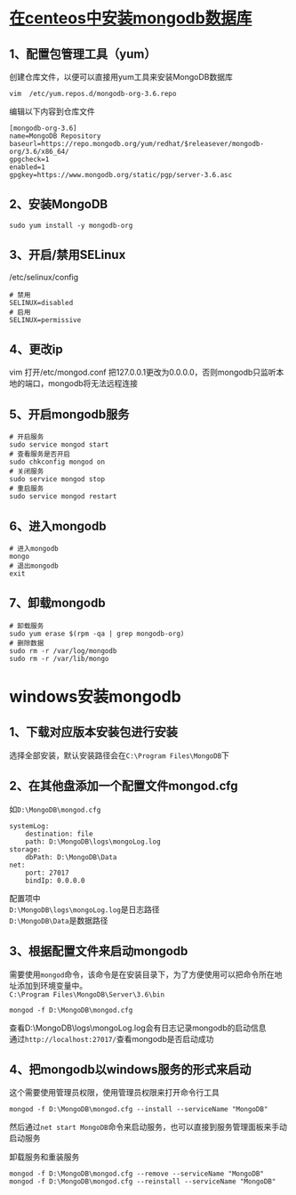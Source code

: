 # [在centeos中安装mongodb数据库](https://docs.mongodb.com/master/tutorial/install-mongodb-on-red-hat/)
## 1、配置包管理工具（yum）
创建仓库文件，以便可以直接用yum工具来安装MongoDB数据库
```vim shell
vim  /etc/yum.repos.d/mongodb-org-3.6.repo
```
编辑以下内容到仓库文件
```vim shell
[mongodb-org-3.6]
name=MongoDB Repository
baseurl=https://repo.mongodb.org/yum/redhat/$releasever/mongodb-org/3.6/x86_64/
gpgcheck=1
enabled=1
gpgkey=https://www.mongodb.org/static/pgp/server-3.6.asc
```

## 2、安装MongoDB
```linux command
sudo yum install -y mongodb-org
```

## 3、开启/禁用SELinux 
/etc/selinux/config
```vim shell
# 禁用
SELINUX=disabled
# 启用
SELINUX=permissive
```

## 4、更改ip
 vim 打开/etc/mongod.conf
 把127.0.0.1更改为0.0.0.0，否则mongodb只监听本地的端口，mongodb将无法远程连接

 ## 5、开启mongodb服务
 ```vim shell
 # 开启服务
 sudo service mongod start
 # 查看服务是否开启
 sudo chkconfig mongod on
 # 关闭服务
 sudo service mongod stop 
 # 重启服务
 sudo service mongod restart 
 ```
 ## 6、进入mongodb
 ```vim shell
 # 进入mongodb
 mongo
 # 退出mongodb
 exit

 ```

 ## 7、卸载mongodb
 ```vim shell
 # 卸载服务
 sudo yum erase $(rpm -qa | grep mongodb-org)
 # 删除数据
 sudo rm -r /var/log/mongodb
sudo rm -r /var/lib/mongo
 ```


 # windows安装mongodb

## 1、下载对应版本安装包进行安装

选择全部安装，默认安装路径会在`C:\Program Files\MongoDB`下


## 2、在其他盘添加一个配置文件mongod.cfg
如`D:\MongoDB\mongod.cfg`
```
systemLog:
    destination: file
    path: D:\MongoDB\logs\mongoLog.log
storage:
    dbPath: D:\MongoDB\Data
net:
    port: 27017
    bindIp: 0.0.0.0
```
配置项中  
`D:\MongoDB\logs\mongoLog.log`是日志路径  
`D:\MongoDB\Data`是数据路径

## 3、根据配置文件来启动mongodb
需要使用`mongod`命令，该命令是在安装目录下，为了方便使用可以把命令所在地址添加到环境变量中。  
`C:\Program Files\MongoDB\Server\3.6\bin`


```
mongod -f D:\MongoDB\mongod.cfg
```

查看D:\MongoDB\logs\mongoLog.log会有日志记录mongodb的启动信息   
通过`http://localhost:27017/`查看mongodb是否启动成功    

## 4、把mongodb以windows服务的形式来启动
这个需要使用管理员权限，使用管理员权限来打开命令行工具    
```
mongod -f D:\MongoDB\mongod.cfg --install --serviceName "MongoDB"
```

然后通过`net start MongoDB`命令来启动服务，也可以直接到服务管理面板来手动启动服务

卸载服务和重装服务
```
mongod -f D:\MongoDB\mongod.cfg --remove --serviceName "MongoDB"
mongod -f D:\MongoDB\mongod.cfg --reinstall --serviceName "MongoDB"
```

